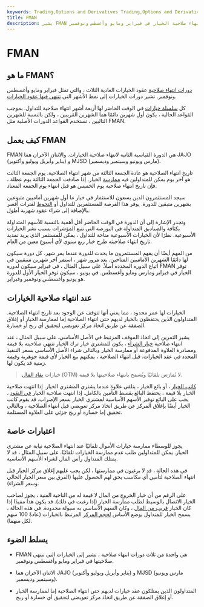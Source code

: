 ```yaml
---
keywords: Trading,Options and Derivatives Trading,Options and Derivatives
title: FMAN
description: يشير FMAN إلى دورة انتهاء صلاحية الخيار في فبراير ومايو وأغسطس ونوفمبر.
---
```


# FMAN
## ما هو FMAN؟

[دورات انتهاء صلاحية](/optioncycle) عقود الخيارات العادية الثلاث ، والتي تمثل فبراير ومايو وأغسطس ونوفمبر. تشير دورات الخيارات إلى نمط الأشهر التي [تنتهي فيها عقود الخيارات](/expirationdate).

كل [سلسلة خيارات](/optionseries) في الوقت الحاضر لها أربعة أشهر انتهاء صلاحية للتداول. بموجب القواعد الحالية ، يكون أول شهرين دائمًا هما الشهرين القريبين ، ولكن بالنسبة للشهرين التاليين ، تستخدم القواعد الدورات الأصلية مثل FMAN.

## كيف يعمل FMAN

FMAN هي الدورة القياسية الثانية لانتهاء صلاحية الخيارات. والاثنان الآخران هما JAJO (يناير وأبريل ويوليو وأكتوبر) و MJSD (مارس ويونيو وسبتمبر وديسمبر).

تاريخ انتهاء الصلاحية هو عادة الجمعة الثالثة من شهر انتهاء الصلاحية. يوم الجمعة الثالث هو آخر يوم يمكن للمتداولين فيه [ممارسة](/exercise) الخيار. إذا صادفت الجمعة الثالثة يوم عطلة ، فإن تاريخ انتهاء صلاحية يوم الخميس هو قبل انتهاء يوم الجمعة المعتاد.

سيجد المستثمرون الذين يسعون للاستثمار في خيار ما أول شهرين أماميين متبوعين بشهرين متبقين للدورة. يوفر هذا الفرصة للمستثمرين للتداول أو [التحوط](/hedge) لفترات أقصر بالإضافة إلى شراء عقود شهرية أطول.

وتجدر الإشارة إلى أن الدورة في الوقت الحاضر أقل أهمية بالنسبة للأسهم المتداولة بكثافة والصناديق المتداولة في البورصة التي تتبع المؤشرات بسبب نشر الخيارات الأسبوعية. نظرًا لأن الخيارات الأسبوعية متاحة للتداول ، يمكن للمستثمر الذي يريد تمديد تاريخ انتهاء صلاحيته طرح خيار ربع سنوي لأي أسبوع معين من العام.

من المهم أيضًا أن يفهم المستثمرون ما يحدث للدورة عندما يمر شهر. كل دورة سيكون لها دائمًا الشهرين الأماميين المتاحين. بعد مرور شهر ، استمر آخر شهرين متبقيين في اتباع الدورة المحددة أصلاً. على سبيل المثال ، في فبراير سيكون لدورة FMAN توفر الخيار في فبراير ومارس ومايو وأغسطس. في يونيو ، سيكون توفر الخيار الأول للدورة هو يونيو وأغسطس ونوفمبر وفبراير.

## عند انتهاء صلاحية الخيارات

الخيارات لها عمر محدود ، مما يعني أنها تتوقف عن الوجود بعد تاريخ انتهاء الصلاحية. المتداولون الذين يحتفظون بالخيار لديهم حتى انتهاء الصلاحية إما لممارسة الخيار أو إغلاق الصفقة عن طريق اتخاذ مركز تعويضي لتحقيق أي ربح أو خسارة.

يشير التمرين إلى اتخاذ الموقف المرتبط في الأصل الأساسي. على سبيل المثال ، عند انتهاء صلاحية [خيار الشراء](/calloption) ، يكون للمشتري خيار ترك الخيار تنتهي صلاحيته بلا قيمة ومصادرة العلاوة المدفوعة أو ممارسة الخيار وبالتالي شراء الأصل الأساسي بسعر التنفيذ المحدد في عقد الخيارات. قبل انتهاء الصلاحية ، يمكنهم بيع الخيار لأي قيمة جوهرية وقيمة زمنية قد يكون لها.

> خيارات [نفاد المال](/outofthemoney) (OTM) لا تُمارَس تلقائيًا ويُسمح بانتهاء صلاحيتها بلا قيمة.

>

[كاتب الخيار](/writing-an-option) ، أو بائع الخيار ، يتلقى علاوة عندما يشتري المشتري الخيار. إذا انتهت صلاحية الخيار بلا قيمة ، يحتفظ البائع بقسط التأمين بالكامل. إذا انتهت صلاحية الخيار [في النقود](/inthemoney) ، يجب على البائع توفير الأسهم الأساسية لمشتري الخيار بسعر الإضراب. قد يقوم كاتب الخيار أيضًا بإغلاق المركز عن طريق اتخاذ مركز تعويضي قبل انتهاء الصلاحية ، وبالتالي تحقيق إما خسارة أو ربح جزئي على العلاوة المستلمة.

## اعتبارات خاصة

يجوز للوسطاء ممارسة خيارات الأموال تلقائيًا عند انتهاء الصلاحية نيابة عن مشتري الخيار. يمكن للمتداولين طلب عدم ممارسة الخيارات تلقائيًا. على سبيل المثال ، قد لا يمتلك المتداول رأس المال لشراء الأسهم الأساسية.

في هذه الحالة ، قد لا يرغبون في ممارستها ، لكن يجب عليهم إغلاق مركز الخيار قبل انتهاء الصلاحية لتأمين أي مكاسب يحق لهم الحصول عليها (الفرق بين سعر الخيار الحالي وسعر الشراء).

على الرغم من أن خيار الخروج من المال لا قيمة له من الناحية الفنية ، يجوز لصاحب الخيار الاتصال بالوسيط لطلب ممارسة الخيار (إذا رغبت في ذلك). قد يكون هذا مفيدًا إذا كان الخيار [قريب من المال](/near-the-money) ، وكان السهم الأساسي به سيولة محدودة. في هذه الحالة ، يسمح الخيار للمتداول بوضع الأساس [لحجم المركز](/positionsizing) المرتبط بالخيارات (عادةً 100 سهم لكل منهما).

## يسلط الضوء

- FMAN هي واحدة من ثلاث دورات انتهاء صلاحية ، تشير إلى الخيارات التي تنتهي صلاحيتها في فبراير ومايو وأغسطس ونوفمبر.

- الاثنان الآخران هما JAJO (يناير وأبريل ويوليو وأكتوبر) و MJSD (مارس ويونيو وسبتمبر وديسمبر).

- المتداولون الذين يمتلكون عقد خيارات لديهم حتى انتهاء الصلاحية إما لممارسة الخيار أو إغلاق الصفقة عن طريق اتخاذ مركز تعويضي لتحقيق أي خسارة أو ربح.

